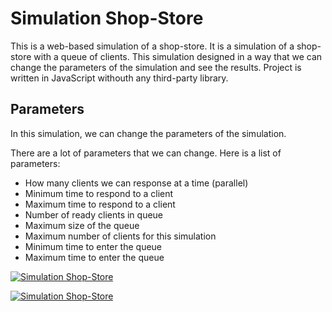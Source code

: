# Simulation Shop-Store

This is a web-based simulation of a shop-store. It is a simulation of a shop-store with a queue of clients. This simulation designed in a way that we can change the parameters of the simulation and see the results. Project is written in JavaScript withouth any third-party library.

## Parameters

In this simulation, we can change the parameters of the simulation.

There are a lot of parameters that we can change. Here is a list of parameters:

- How many clients we can response at a time (parallel)
- Minimum time to respond to a client
- Maximum time to respond to a client
- Number of ready clients in queue
- Maximum size of the queue
- Maximum number of clients for this simulation
- Minimum time to enter the queue
- Maximum time to enter the queue

[![Simulation Shop-Store](https://user-images.githubusercontent.com/2658040/209415611-ca62128b-e209-4eb2-b4ae-b10997c819e0.png)](https://basemax.github.io/SimulationShopStore/)

[![Simulation Shop-Store](https://user-images.githubusercontent.com/2658040/208326078-02d85dcb-260a-44fb-8dc8-251a2298bda7.png)](https://basemax.github.io/SimulationShopStore/)

